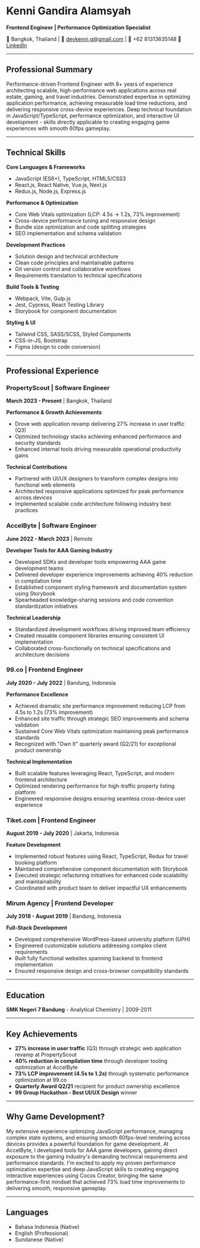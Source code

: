 # Kenni Gandira Alamsyah
**Frontend Engineer | Performance Optimization Specialist**

📍 Bangkok, Thailand | 📧 devkenni.g@gmail.com | 📱 +62 81313635148
🔗 [LinkedIn](https://www.linkedin.com/in/kenni-g-alamsyah)

---

## Professional Summary

Performance-driven Frontend Engineer with 8+ years of experience architecting scalable, high-performance web applications across real estate, gaming, and travel industries. Demonstrated expertise in optimizing application performance, achieving measurable load time reductions, and delivering responsive cross-device experiences. Deep technical foundation in JavaScript/TypeScript, performance optimization, and interactive UI development - skills directly applicable to creating engaging game experiences with smooth 60fps gameplay.

---

## Technical Skills

**Core Languages & Frameworks**
- JavaScript (ES6+), TypeScript, HTML5/CSS3
- React.js, React Native, Vue.js, Next.js
- Redux.js, Node.js, Express.js

**Performance & Optimization**
- Core Web Vitals optimization (LCP: 4.5s → 1.2s, 73% improvement)
- Cross-device performance tuning and responsive design
- Bundle size optimization and code splitting strategies
- SEO implementation and schema validation

**Development Practices**
- Solution design and technical architecture
- Clean code principles and maintainable patterns
- Git version control and collaborative workflows
- Requirements translation to technical specifications

**Build Tools & Testing**
- Webpack, Vite, Gulp.js
- Jest, Cypress, React Testing Library
- Storybook for component documentation

**Styling & UI**
- Tailwind CSS, SASS/SCSS, Styled Components
- CSS-in-JS, Bootstrap
- Figma (design to code conversion)

---

## Professional Experience

### PropertyScout | Software Engineer
**March 2023 - Present** | Bangkok, Thailand

**Performance & Growth Achievements**
- Drove web application revamp delivering 27% increase in user traffic (Q3)
- Optimized technology stacks achieving enhanced performance and security standards
- Enhanced internal tools driving measurable operational productivity gains

**Technical Contributions**
- Partnered with UI/UX designers to transform complex designs into functional web elements
- Architected responsive applications optimized for peak performance across devices
- Implemented scalable code architecture following industry best practices

### AccelByte | Software Engineer
**June 2022 - March 2023** | Remote

**Developer Tools for AAA Gaming Industry**
- Developed SDKs and developer tools empowering AAA game development teams
- Delivered developer experience improvements achieving 40% reduction in compilation time
- Established component styling framework and documentation system using Storybook
- Spearheaded knowledge-sharing sessions and code convention standardization initiatives

**Technical Leadership**
- Standardized development workflows driving improved team efficiency
- Created reusable component libraries ensuring consistent UI implementation
- Collaborated cross-functionally on technical specifications and architecture decisions

### 99.co | Frontend Engineer
**July 2020 - July 2022** | Bandung, Indonesia

**Performance Excellence**
- Achieved dramatic site performance improvement reducing LCP from 4.5s to 1.2s (73% improvement)
- Enhanced site traffic through strategic SEO improvements and schema validation
- Sustained Core Web Vitals optimization maintaining peak performance standards
- Recognized with "Own It" quarterly award (Q2/21) for exceptional product ownership

**Technical Implementation**
- Built scalable features leveraging React, TypeScript, and modern frontend architecture
- Optimized rendering performance for high-traffic property listing platform
- Engineered responsive designs ensuring seamless cross-device user experience

### Tiket.com | Frontend Engineer
**August 2019 - July 2020** | Jakarta, Indonesia

**Feature Development**
- Implemented robust features using React, TypeScript, Redux for travel booking platform
- Maintained comprehensive component documentation with Storybook
- Executed strategic refactoring initiatives for enhanced code scalability and maintainability
- Coordinated with product team to deliver impactful UX enhancements

### Mirum Agency | Frontend Developer
**July 2018 - August 2019** | Bandung, Indonesia

**Full-Stack Development**
- Developed comprehensive WordPress-based university platform (UPH)
- Engineered customizable solutions addressing complex client requirements
- Built fully functional websites spanning backend to frontend implementation
- Ensured responsive design and cross-browser compatibility standards

---

## Education

**SMK Negeri 7 Bandung** - Analytical Chemistry | 2009-2011

---

## Key Achievements

- **27% increase in user traffic** (Q3) through strategic web application revamp at PropertyScout
- **40% reduction in compilation time** through developer tooling optimization at AccelByte
- **73% LCP improvement (4.5s to 1.2s)** through systematic performance optimization at 99.co
- **Quarterly Award Q2/21** recipient for product ownership excellence
- **99 Group Hackathon - Best UI/UX Design** winner

---

## Why Game Development?

My extensive experience optimizing JavaScript performance, managing complex state systems, and ensuring smooth 60fps-level rendering across devices provides a powerful foundation for game development. At AccelByte, I developed tools for AAA game developers, gaining direct exposure to the gaming industry's demanding technical requirements and performance standards. I'm excited to apply my proven performance optimization expertise and deep JavaScript skills to creating engaging interactive experiences using Cocos Creator, bringing the same performance-first mindset that achieved 73% load time improvements to delivering smooth, responsive gameplay.

---

## Languages

- Bahasa Indonesia (Native)
- English (Professional)
- Sundanese (Native)
